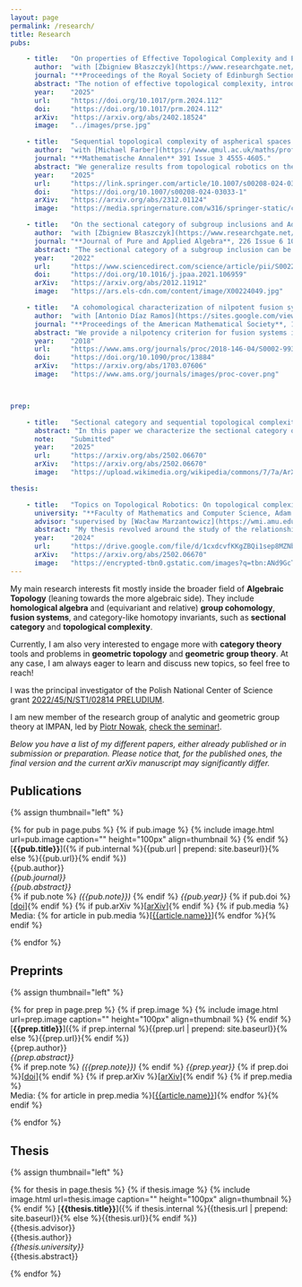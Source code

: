 ```yaml
---
layout: page
permalink: /research/
title: Research
pubs:

    - title:   "On properties of Effective Topological Complexity and Effective Lusternik-Schnirelmann Category"
      author:  "with [Zbigniew Błaszczyk](https://www.researchgate.net/profile/Zbigniew-Blaszczyk) and [Antonio Viruel](https://sites.google.com/view/antonio-viruel/p%C3%A1gina-principal)."
      journal: "**Proceedings of the Royal Society of Edinburgh Section A: Mathematics** (online)."
      abstract: "The notion of effective topological complexity, introduced by Błaszczyk and Kaluba, deals with using group actions in the configuration space in order to reduce the complexity of the motion planning algorithm. In this article we focus on studying several properties of such notion of topological complexity. We introduce a notion of effective LS-category which mimics the behaviour the usual LS-cat has in the non-effective setting. We use it to investigate the relationship between these effective invariants and the orbit map with respect of the group action, and we give numerous examples. Additionally, we investigate non-vanishing criteria based on a cohomological dimension bound of the saturated diagonal."
      year:    "2025"
      url:     "https://doi.org/10.1017/prm.2024.112"
      doi:     "https://doi.org/10.1017/prm.2024.112"
      arXiv:   "https://arxiv.org/abs/2402.18524"
      image:   "../images/prse.jpg"

    - title:   "Sequential topological complexity of aspherical spaces and sectional categories of subgroup inclusions"
      author:  "with [Michael Farber](https://www.qmul.ac.uk/maths/profiles/farberm.html), [Stephan Mescher](https://www.researchgate.net/profile/Stephan-Mescher) and [John Oprea](https://www.researchgate.net/profile/John-Oprea)."
      journal: "**Mathematische Annalen** 391 Issue 3 4555-4605."
      abstract: "We generalize results from topological robotics on the topological complexity (TC) of aspherical spaces to sectional categories of fibrations inducing subgroup inclusions on the level of fundamental groups. In doing so, we establish new lower bounds on sequential TCs of aspherical spaces as well as the parametrized TC of epimorphisms. Moreover, we generalize the Costa–Farber canonical class for TC to classes for sequential TCs and explore their properties. We combine them with the results on sequential TCs of aspherical spaces to obtain results on spaces that are not necessarily aspherical."
      year:    "2025"
      url:     "https://link.springer.com/article/10.1007/s00208-024-03033-1"
      doi:     "https://doi.org/10.1007/s00208-024-03033-1"
      arXiv:   "https://arxiv.org/abs/2312.01124"
      image:   "https://media.springernature.com/w316/springer-static/cover-hires/journal/208?as=webp"

    - title:   "On the sectional category of subgroup inclusions and Adamson cohomology theory" 
      author:  "with [Zbigniew Błaszczyk](https://www.researchgate.net/profile/Zbigniew-Blaszczyk) and [José Gabriel Carrasquel-Vera](https://www.researchgate.net/profile/Jose-Carrasquel-Vera)."
      journal: "**Journal of Pure and Applied Algebra**, 226 Issue 6 106959."
      abstract: "The sectional category of a subgroup inclusion can be defined as the sectional category of the corresponding map between Eilenberg--MacLane spaces. We extend a characterization of topological complexity of aspherical spaces given by Farber, Grant, Lupton and Oprea to the context of sectional category of subgroup inclusions and investigate it by means of Adamson cohomology theory."
      year:    "2022"
      url:     "https://www.sciencedirect.com/science/article/pii/S0022404921003005"
      doi:     "https://doi.org/10.1016/j.jpaa.2021.106959"
      arXiv:   "https://arxiv.org/abs/2012.11912"
      image:   "https://ars.els-cdn.com/content/image/X00224049.jpg"

    - title:   "A cohomological characterization of nilpotent fusion systems"
      author:  "with [Antonio Díaz Ramos](https://sites.google.com/view/antonio-diaz-ramos/) and [Antonio Viruel](https://sites.google.com/view/antonio-viruel/p%C3%A1gina-principal)."
      journal: "**Proceedings of the American Mathematical Society**, 146, 1447-1450."
      abstract: "We provide a nilpotency criterion for fusion systems in terms of the vanishing of its cohomology with twisted coefficients."
      year:    "2018"
      url:     "https://www.ams.org/journals/proc/2018-146-04/S0002-9939-2017-13884-2/"
      doi:     "https://doi.org/10.1090/proc/13884"
      arXiv:   "https://arxiv.org/abs/1703.07606"
      image:   "https://www.ams.org/journals/images/proc-cover.png"



prep:

    - title:   "Sectional category and sequential topological complexity of aspherical spaces as A-genus"
      abstract: "In this paper we characterize the sectional category of subgroup inclusions and the r-sequential topological complexity of aspherical spaces of a group G in terms of the A-genus in the sense of Clapp-Puppe and Bartsch for a suitable one-element family of G-spaces A, and we discuss some of the consequences of such characterization, including new ideas about notions of category-like invariants with respect to proper actions of groups."
      note:    "Submitted"
      year:    "2025"
      url:     "https://arxiv.org/abs/2502.06670"
      arXiv:   "https://arxiv.org/abs/2502.06670"
      image:   "https://upload.wikimedia.org/wikipedia/commons/7/7a/ArXiv_logo_2022.png"

thesis:

    - title:   "Topics on Topological Robotics: On topological complexity of Eilenberg-MacLane spaces and effective topological complexity"
      university: "**Faculty of Mathematics and Computer Science, Adam Mickiewicz University in Poznan**"
      advisor: "supervised by [Wacław Marzantowicz](https://wmi.amu.edu.pl/wydzial/pracownicy/waclaw-marzantowicz)"
      abstract: "My thesis revolved around the study of the relationship between different category-like homotopy invariants (mainly sectional category and sequential topological complexity) and groups, through two different and complementary approaches: by studying such invariants of K(G,1)-spaces, and by investigating properties of a certain equivariant version of topological complexity of G-spaces, the effective TC of Błaszczyk and Kaluba. "
      year:    "2024"
      url:     "https://drive.google.com/file/d/1cxdcvfKKgZBQi1sep8MZNbD2Bg4sRPpM/view?usp=drive_link"
      arXiv:   "https://arxiv.org/abs/2502.06670"
      image:   "https://encrypted-tbn0.gstatic.com/images?q=tbn:ANd9GcTvyuH_18BpG2OGrWxQ8pHOFvtiEDtrwbwakA&s"
---
```


My main research interests fit mostly inside the broader field of **Algebraic Topology** (leaning towards the more algebraic side). They include **homological algebra** and (equivariant and relative) **group cohomology**, **fusion systems**, and category-like homotopy invariants, such as **sectional category** and **topological complexity**. 

Currently, I am also very interested to engage more with **category theory** tools and problems in **geometric topology** and **geometric group theory**. At any case, I am always eager to learn and discuss new topics, so feel free to reach!

I was the principal investigator of the Polish National Center of Science grant <a href="https://arturoespinosabaro.github.io/research/ncn-preludium-21">2022/45/N/ST1/02814 PRELUDIUM</a>. 


I am new member of the research group of analytic and geometric group theory at IMPAN, led by [Piotr Nowak](https://pnowak.impan.pl/), [check the seminar!](https://sites.google.com/view/group-theory-seminar-at-impan/home).


<em> Below you have a list of my different papers, either already published or in submission or preparation. Please notice that, for the published ones, the final version and the current arXiv manuscript may significantly differ. </em>

## Publications

{% assign thumbnail="left" %}

{% for pub in page.pubs %}
{% if pub.image %}
{% include image.html url=pub.image caption="" height="100px" align=thumbnail %}
{% endif %}
[**{{pub.title}}**]({% if pub.internal %}{{pub.url | prepend: site.baseurl}}{% else %}{{pub.url}}{% endif %})<br />
{{pub.author}}<br />
*{{pub.journal}}*<br />
*{{pub.abstract}}*<br />
{% if pub.note %} *({{pub.note}})*
{% endif %} *{{pub.year}}* {% if pub.doi %}[[doi]({{pub.doi}})]{% endif %} {% if pub.arXiv %}[[arXiv]({{pub.arXiv}})]{% endif %}
{% if pub.media %}<br />Media: {% for article in pub.media %}[[{{article.name}}]({{article.url}})]{% endfor %}{% endif %}

{% endfor %}

## Preprints

{% assign thumbnail="left" %}

{% for prep in page.prep %}
{% if prep.image %}
{% include image.html url=prep.image caption="" height="100px" align=thumbnail %}
{% endif %}
[**{{prep.title}}**]({% if prep.internal %}{{prep.url | prepend: site.baseurl}}{% else %}{{prep.url}}{% endif %})<br />
{{prep.author}}<br />
*{{prep.abstract}}*<br />
{% if prep.note %} *({{prep.note}})*
{% endif %} *{{prep.year}}* {% if prep.doi %}[[doi]({{prep.doi}})]{% endif %} {% if prep.arXiv %}[[arXiv]({{prep.arXiv}})]{% endif %}
{% if prep.media %}<br />Media: {% for article in prep.media %}[[{{article.name}}]({{article.url}})]{% endfor %}{% endif %}

{% endfor %}

## Thesis

{% assign thumbnail="left" %}

{% for thesis in page.thesis %}
{% if thesis.image %}
{% include image.html url=thesis.image caption="" height="100px" align=thumbnail %}
{% endif %}
[**{{thesis.title}}**]({% if thesis.internal %}{{thesis.url | prepend: site.baseurl}}{% else %}{{thesis.url}}{% endif %})<br />
{{thesis.advisor}}<br />
{{thesis.author}}<br />
*{{thesis.university}}*<br />
{{thesis.abstract}}<br />

{% endfor %}

